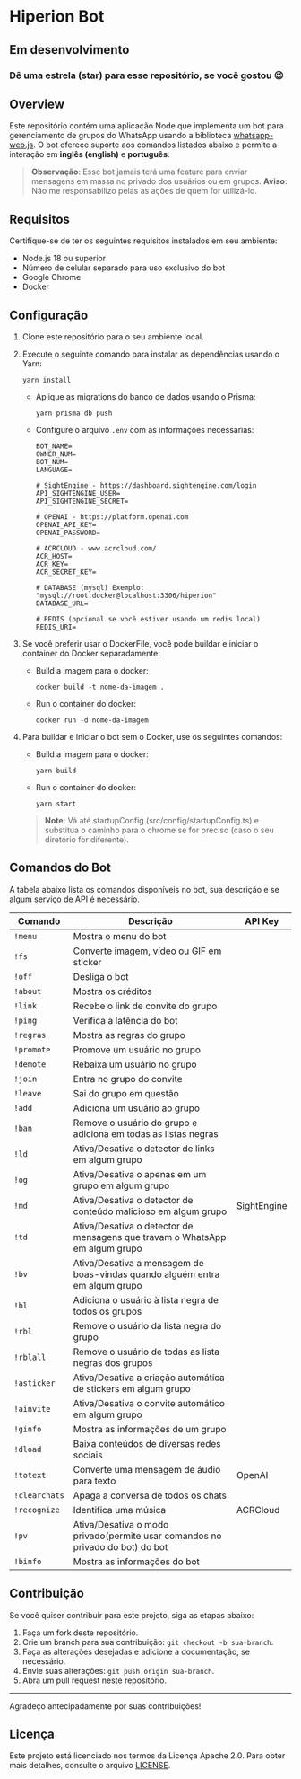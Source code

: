 # Hiperion Bot

## Em desenvolvimento

### Dê uma estrela (star) para esse repositório, se você gostou 😉

## Overview

Este repositório contém uma aplicação Node que implementa um bot para gerenciamento de grupos do WhatsApp usando a biblioteca [whatsapp-web.js](https://github.com/pedroslopez/whatsapp-web.js). O bot oferece suporte aos comandos listados abaixo e permite a interação em **inglês (english)** e **português**.

> **Observação**: Esse bot jamais terá uma feature para enviar mensagens em massa no privado dos usuários ou em grupos.
> **Aviso**: Não me responsabilizo pelas as ações de quem for utilizá-lo.

## Requisitos

Certifique-se de ter os seguintes requisitos instalados em seu ambiente:

- Node.js 18 ou superior
- Número de celular separado para uso exclusivo do bot
- Google Chrome
- Docker

## Configuração

1. Clone este repositório para o seu ambiente local.
2. Execute o seguinte comando para instalar as dependências usando o Yarn:

   ```shell
   yarn install
   ```

   - Aplique as migrations do banco de dados usando o Prisma:

     ```shell
     yarn prisma db push
     ```

   - Configure o arquivo `.env` com as informações necessárias:

      ```plaintext
      BOT_NAME=
      OWNER_NUM=
      BOT_NUM=
      LANGUAGE=

      # SightEngine - https://dashboard.sightengine.com/login
      API_SIGHTENGINE_USER=
      API_SIGHTENGINE_SECRET=

      # OPENAI - https://platform.openai.com
      OPENAI_API_KEY=
      OPENAI_PASSWORD=

      # ACRCLOUD - www.acrcloud.com/
      ACR_HOST=
      ACR_KEY=
      ACR_SECRET_KEY=

      # DATABASE (mysql) Exemplo: "mysql://root:docker@localhost:3306/hiperion"
      DATABASE_URL=

      # REDIS (opcional se você estiver usando um redis local)
      REDIS_URI=
      ```

3. Se você preferir usar o DockerFile, você pode buildar e iniciar o container do Docker separadamente:
   - Build a imagem para o docker:

     ```shell
     docker build -t nome-da-imagem .
     ```

   - Run o container do docker:

     ```shell
     docker run -d nome-da-imagem
     ```

4. Para buildar e iniciar o bot sem o Docker, use os seguintes comandos:
   - Build a imagem para o docker:

     ```shell
     yarn build
     ```

   - Run o container do docker:

     ```shell
     yarn start
     ```

   > **Note**: Vá até startupConfig (src/config/startupConfig.ts) e substitua o caminho para o chrome se for preciso (caso o seu diretório for diferente).

## Comandos do Bot

A tabela abaixo lista os comandos disponíveis no bot, sua descrição e se algum serviço de API é necessário.

| Comando       | Descrição                                                                     | API Key     |
| ------------- | ----------------------------------------------------------------------------- | ----------- |
| `!menu`       | Mostra o menu do bot                                                          |             |
| `!fs`         | Converte imagem, vídeo ou GIF em sticker                                      |             |
| `!off`        | Desliga o bot                                                                 |             |
| `!about`      | Mostra os créditos                                                            |             |
| `!link`       | Recebe o link de convite do grupo                                             |             |
| `!ping`       | Verifica a latência do bot                                                    |             |
| `!regras`     | Mostra as regras do grupo                                                     |             |
| `!promote`    | Promove um usuário no grupo                                                   |             |
| `!demote`     | Rebaixa um usuário no grupo                                                   |             |
| `!join`       | Entra no grupo do convite                                                     |             |
| `!leave`      | Sai do grupo em questão                                                       |             |
| `!add`        | Adiciona um usuário ao grupo                                                  |             |
| `!ban`        | Remove o usuário do grupo e adiciona em todas as listas negras                |             |
| `!ld`         | Ativa/Desativa o detector de links em algum grupo                             |             |
| `!og`         | Ativa/Desativa o apenas em um grupo em algum grupo                            |             |
| `!md`         | Ativa/Desativa o detector de conteúdo malicioso em algum grupo                | SightEngine |
| `!td`         | Ativa/Desativa o detector de mensagens que travam o WhatsApp em algum grupo   |             |
| `!bv`         | Ativa/Desativa a mensagem de boas-vindas quando alguém entra em algum grupo   |             |
| `!bl`         | Adiciona o usuário à lista negra de todos os grupos                           |             |
| `!rbl`        | Remove o usuário da lista negra do grupo                                      |             |
| `!rblall`     | Remove o usuário de todas as lista negras dos grupos                          |             |
| `!asticker`   | Ativa/Desativa a criação automática de stickers em algum grupo                |             |
| `!ainvite`    | Ativa/Desativa o convite automático em algum grupo                            |             |
| `!ginfo`      | Mostra as informações de um grupo                                             |             |
| `!dload`      | Baixa conteúdos de diversas redes sociais                                     |             |
| `!totext`     | Converte uma mensagem de áudio para texto                                     | OpenAI      |
| `!clearchats` | Apaga a conversa de todos os chats                                            |             |
| `!recognize`  | Identifica uma música                                                         | ACRCloud    |
| `!pv`         | Ativa/Desativa o modo privado(permite usar comandos no privado do bot) do bot |             |
| `!binfo`      | Mostra as informações do bot                                                  |             |

## Contribuição

Se você quiser contribuir para este projeto, siga as etapas abaixo:

1. Faça um fork deste repositório.
2. Crie um branch para sua contribuição: `git checkout -b sua-branch`.
3. Faça as alterações desejadas e adicione a documentação, se necessário.
4. Envie suas alterações: `git push origin sua-branch`.
5. Abra um pull request neste repositório.

---

Agradeço antecipadamente por suas contribuições!

## Licença

Este projeto está licenciado nos termos da Licença Apache 2.0. Para obter mais detalhes, consulte o arquivo [LICENSE](../../LICENSE).
